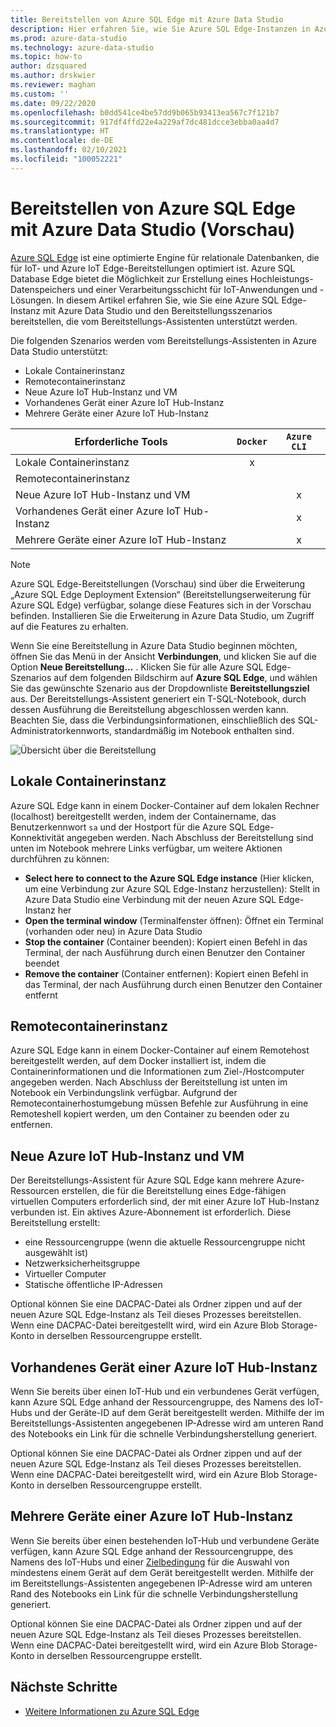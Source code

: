 ```yaml
---
title: Bereitstellen von Azure SQL Edge mit Azure Data Studio
description: Hier erfahren Sie, wie Sie Azure SQL Edge-Instanzen in Azure Data Studio bereitstellen.
ms.prod: azure-data-studio
ms.technology: azure-data-studio
ms.topic: how-to
author: dzsquared
ms.author: drskwier
ms.reviewer: maghan
ms.custom: ''
ms.date: 09/22/2020
ms.openlocfilehash: b0dd541ce4be57dd9b065b93413ea567c7f121b7
ms.sourcegitcommit: 917df4ffd22e4a229af7dc481dcce3ebba0aa4d7
ms.translationtype: HT
ms.contentlocale: de-DE
ms.lasthandoff: 02/10/2021
ms.locfileid: "100052221"
---
```

# <a name="deploy-azure-sql-edge-with-azure-data-studio-preview"></a>Bereitstellen von Azure SQL Edge mit Azure Data Studio (Vorschau)

[Azure SQL Edge](/azure/azure-sql-edge/overview) ist eine optimierte Engine für relationale Datenbanken, die für IoT- und Azure IoT Edge-Bereitstellungen optimiert ist. Azure SQL Database Edge bietet die Möglichkeit zur Erstellung eines Hochleistungs-Datenspeichers und einer Verarbeitungsschicht für IoT-Anwendungen und -Lösungen. In diesem Artikel erfahren Sie, wie Sie eine Azure SQL Edge-Instanz mit Azure Data Studio und den Bereitstellungsszenarios bereitstellen, die vom Bereitstellungs-Assistenten unterstützt werden.  

Die folgenden Szenarios werden vom Bereitstellungs-Assistenten in Azure Data Studio unterstützt:

- Lokale Containerinstanz
- Remotecontainerinstanz
- Neue Azure IoT Hub-Instanz und VM
- Vorhandenes Gerät einer Azure IoT Hub-Instanz
- Mehrere Geräte einer Azure IoT Hub-Instanz

| Erforderliche Tools | `Docker` | `Azure CLI` |
| ------------- | :---: | :---: |
| Lokale Containerinstanz | x | |
| Remotecontainerinstanz | | |
| Neue Azure IoT Hub-Instanz und VM | | x |
| Vorhandenes Gerät einer Azure IoT Hub-Instanz |  | x |
| Mehrere Geräte einer Azure IoT Hub-Instanz |   |  x |

> [!NOTE]
> Azure SQL Edge-Bereitstellungen (Vorschau) sind über die Erweiterung „Azure SQL Edge Deployment Extension“ (Bereitstellungserweiterung für Azure SQL Edge) verfügbar, solange diese Features sich in der Vorschau befinden. Installieren Sie die Erweiterung in Azure Data Studio, um Zugriff auf die Features zu erhalten.

Wenn Sie eine Bereitstellung in Azure Data Studio beginnen möchten, öffnen Sie das Menü in der Ansicht **Verbindungen**, und klicken Sie auf die Option **Neue Bereitstellung...** .  Klicken Sie für alle Azure SQL Edge-Szenarios auf dem folgenden Bildschirm auf **Azure SQL Edge**, und wählen Sie das gewünschte Szenario aus der Dropdownliste **Bereitstellungsziel** aus. Der Bereitstellungs-Assistent generiert ein T-SQL-Notebook, durch dessen Ausführung die Bereitstellung abgeschlossen werden kann. Beachten Sie, dass die Verbindungsinformationen, einschließlich des SQL-Administratorkennworts, standardmäßig im Notebook enthalten sind.

![Übersicht über die Bereitstellung](media/deploy-azure-sql-edge/deploy-overview.png)

## <a name="local-container-instance"></a>Lokale Containerinstanz

Azure SQL Edge kann in einem Docker-Container auf dem lokalen Rechner (localhost) bereitgestellt werden, indem der Containername, das Benutzerkennwort `sa` und der Hostport für die Azure SQL Edge-Konnektivität angegeben werden.  Nach Abschluss der Bereitstellung sind unten im Notebook mehrere Links verfügbar, um weitere Aktionen durchführen zu können:

- **Select here to connect to the Azure SQL Edge instance** (Hier klicken, um eine Verbindung zur Azure SQL Edge-Instanz herzustellen): Stellt in Azure Data Studio eine Verbindung mit der neuen Azure SQL Edge-Instanz her
- **Open the terminal window** (Terminalfenster öffnen): Öffnet ein Terminal (vorhanden oder neu) in Azure Data Studio
- **Stop the container** (Container beenden): Kopiert einen Befehl in das Terminal, der nach Ausführung durch einen Benutzer den Container beendet
- **Remove the container** (Container entfernen): Kopiert einen Befehl in das Terminal, der nach Ausführung durch einen Benutzer den Container entfernt

## <a name="remote-container-instance"></a>Remotecontainerinstanz

Azure SQL Edge kann in einem Docker-Container auf einem Remotehost bereitgestellt werden, auf dem Docker installiert ist, indem die Containerinformationen und die Informationen zum Ziel-/Hostcomputer angegeben werden.  Nach Abschluss der Bereitstellung ist unten im Notebook ein Verbindungslink verfügbar.  Aufgrund der Remotecontainerhostumgebung müssen Befehle zur Ausführung in eine Remoteshell kopiert werden, um den Container zu beenden oder zu entfernen.

## <a name="new-azure-iot-hub-and-vm"></a>Neue Azure IoT Hub-Instanz und VM

Der Bereitstellungs-Assistent für Azure SQL Edge kann mehrere Azure-Ressourcen erstellen, die für die Bereitstellung eines Edge-fähigen virtuellen Computers erforderlich sind, der mit einer Azure IoT Hub-Instanz verbunden ist. Ein aktives Azure-Abonnement ist erforderlich. Diese Bereitstellung erstellt:

- eine Ressourcengruppe (wenn die aktuelle Ressourcengruppe nicht ausgewählt ist)
- Netzwerksicherheitsgruppe
- Virtueller Computer
- Statische öffentliche IP-Adressen

Optional können Sie eine DACPAC-Datei als Ordner zippen und auf der neuen Azure SQL Edge-Instanz als Teil dieses Prozesses bereitstellen.  Wenn eine DACPAC-Datei bereitgestellt wird, wird ein Azure Blob Storage-Konto in derselben Ressourcengruppe erstellt.

## <a name="existing-device-of-an-azure-iot-hub"></a>Vorhandenes Gerät einer Azure IoT Hub-Instanz

Wenn Sie bereits über einen IoT-Hub und ein verbundenes Gerät verfügen, kann Azure SQL Edge anhand der Ressourcengruppe, des Namens des IoT-Hubs und der Geräte-ID auf dem Gerät bereitgestellt werden.
Mithilfe der im Bereitstellungs-Assistenten angegebenen IP-Adresse wird am unteren Rand des Notebooks ein Link für die schnelle Verbindungsherstellung generiert.

Optional können Sie eine DACPAC-Datei als Ordner zippen und auf der neuen Azure SQL Edge-Instanz als Teil dieses Prozesses bereitstellen.  Wenn eine DACPAC-Datei bereitgestellt wird, wird ein Azure Blob Storage-Konto in derselben Ressourcengruppe erstellt.

## <a name="multiple-devices-of-an-azure-iot-hub"></a>Mehrere Geräte einer Azure IoT Hub-Instanz

Wenn Sie bereits über einen bestehenden IoT-Hub und verbundene Geräte verfügen, kann Azure SQL Edge anhand der Ressourcengruppe, des Namens des IoT-Hubs und einer [Zielbedingung](/azure/iot-edge/module-deployment-monitoring#target-condition) für die Auswahl von mindestens einem Gerät auf dem Gerät bereitgestellt werden.
Mithilfe der im Bereitstellungs-Assistenten angegebenen IP-Adresse wird am unteren Rand des Notebooks ein Link für die schnelle Verbindungsherstellung generiert.

Optional können Sie eine DACPAC-Datei als Ordner zippen und auf der neuen Azure SQL Edge-Instanz als Teil dieses Prozesses bereitstellen.  Wenn eine DACPAC-Datei bereitgestellt wird, wird ein Azure Blob Storage-Konto in derselben Ressourcengruppe erstellt.

## <a name="next-steps"></a>Nächste Schritte

- [Weitere Informationen zu Azure SQL Edge](/azure/azure-sql-edge/)